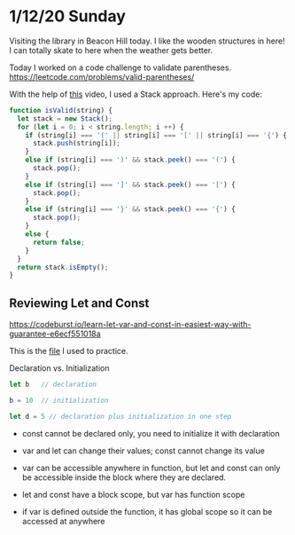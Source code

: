# 1/12/20 Sunday 

Visiting the library in Beacon Hill today. I like the wooden structures in here! I can totally skate to here when the weather gets better. 

Today I worked on a code challenge to validate parentheses.
https://leetcode.com/problems/valid-parentheses/


With the help of [this](https://www.youtube.com/watch?v=f8Jq8Ibg2Ys) video, I used a Stack approach. Here's my code:
```js
function isValid(string) {
  let stack = new Stack();
  for (let i = 0; i < string.length; i ++) {
    if (string[i] === '(' || string[i] === '[' || string[i] === '{') {
      stack.push(string[i]);
    }
    else if (string[i] === ')' && stack.peek() === '(') {
      stack.pop();
    }
    else if (string[i] === ']' && stack.peek() === '[') {
      stack.pop();
    }
    else if (string[i] === '}' && stack.peek() === '{') {
      stack.pop();
    }
    else {
      return false;
    }
  }
  return stack.isEmpty();
}
```

## Reviewing Let and Const 
https://codeburst.io/learn-let-var-and-const-in-easiest-way-with-guarantee-e6ecf551018a

This is the [file](let-vs-const.js) I used to practice. 

Declaration vs. Initialization

```js
let b   // declaration

b = 10  // initialization

let d = 5 // declaration plus initialization in one step
```
- const cannot be declared only, you need to initialize it with declaration
- var and let can change their values; const cannot change its value 
- var can be accessible anywhere in function, but let and const can only be accessible inside the block where they are declared. 
- let and const have a block scope, but var has function scope 

- if var is defined outside the function, it has global scope so it can be accessed at anywhere





